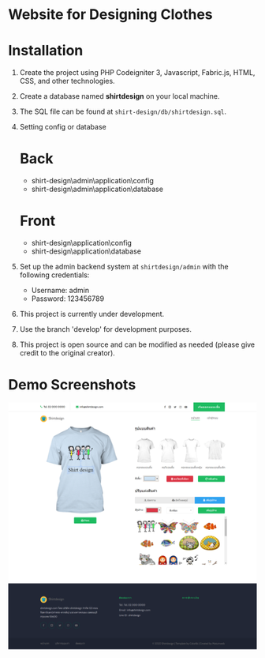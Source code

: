 # Website for Designing Clothes
# Installation

1. Create the project using PHP Codeigniter 3, Javascript, Fabric.js, HTML, CSS, and other technologies.
2. Create a database named **shirtdesign** on your local machine.
3. The SQL file can be found at `shirt-design/db/shirtdesign.sql`.
4. Setting config or  database
    # Back
    - shirt-design\admin\application\config
    - shirt-design\admin\application\database

   # Front 
    - shirt-design\application\config
    - shirt-design\application\database

5. Set up the admin backend system at `shirtdesign/admin` with the following credentials:
   - Username: admin
   - Password: 123456789
6. This project is currently under development.
7. Use the branch 'develop' for development purposes.
8. This project is open source and can be modified as needed (please give credit to the original creator).

# Demo Screenshots
![alt text](https://raw.githubusercontent.com/praphanth/shirt-design/master/uploads/shirtdesign.png)